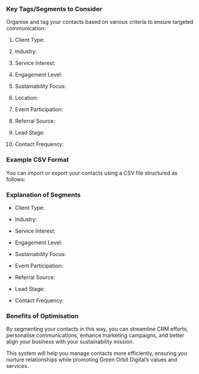 ### Key Tags/Segments to Consider

<!-- Unsupported block type: divider -->

Organise and tag your contacts based on various criteria to ensure targeted communication:

1. Client Type:

1. Industry:

1. Service Interest:

1. Engagement Level:

1. Sustainability Focus:

1. Location:

1. Event Participation:

1. Referral Source:

1. Lead Stage:

1. Contact Frequency:

<!-- Unsupported block type: divider -->

### Example CSV Format

You can import or export your contacts using a CSV file structured as follows:

<!-- Unsupported block type: code -->

### Explanation of Segments

<!-- Unsupported block type: divider -->

- Client Type:

- Industry:

- Service Interest:

- Engagement Level:

- Sustainability Focus:

- Event Participation:

- Referral Source:

- Lead Stage:

- Contact Frequency:

### Benefits of Optimisation

<!-- Unsupported block type: divider -->

By segmenting your contacts in this way, you can streamline CRM efforts, personalise communications, enhance marketing campaigns, and better align your business with your sustainability mission.

This system will help you manage contacts more efficiently, ensuring you nurture relationships while promoting Green Orbit Digital’s values and services.
